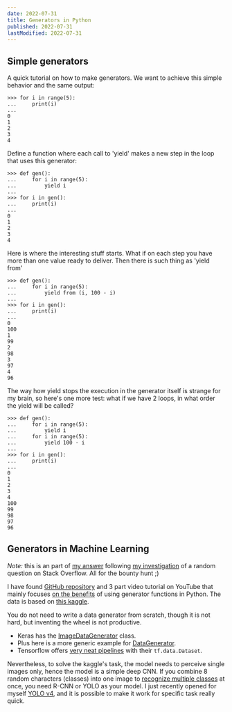 ```yaml
---
date: 2022-07-31
title: Generators in Python
published: 2022-07-31
lastModified: 2022-07-31
---
```


## Simple generators

A quick tutorial on how to make generators. We want to achieve this simple behavior and the same output:

```shell{outputLines: 4-8}
>>> for i in range(5):
...     print(i)
...
0
1
2
3
4
```

Define a function where each call to 'yield' makes a new step in the loop that uses this generator:

```shell{outputLines: 8-12}
>>> def gen():
...     for i in range(5):
...         yield i
...
>>> for i in gen():
...     print(i)
...
0
1
2
3
4
```

Here is where the interesting stuff starts. What if on each step you have more than one value ready to deliver. Then there is such thing as 'yield from'

```shell{outputLines: 8-17}
>>> def gen():
...     for i in range(5):
...         yield from (i, 100 - i)
...
>>> for i in gen():
...     print(i)
...
0
100
1
99
2
98
3
97
4
96
```

The way how yield stops the execution in the generator itself is strange for my brain, so here's one more test: what if we have 2 loops, in what order the yield will be called?

```shell{outputLines: 10-19}
>>> def gen():
...     for i in range(5):
...         yield i
...     for i in range(5):
...         yield 100 - i
...
>>> for i in gen():
...     print(i)
...
0
1
2
3
4
100
99
98
97
96
```


## Generators in Machine Learning

_Note:_ this is an part of [my answer](https://stackoverflow.com/questions/62090925/how-to-get-data-generator-more-efficient) following [my investigation](/blog/practice-skills-on-stackoverflow) of a random question on Stack Overflow. All for the bounty hunt ;)

I have found [GitHub repository][1] and 3 part video tutorial on YouTube that mainly focuses [on the benefits][2] of using generator functions in Python.
The data is based on [this kaggle][3].

You do not need to write a data generator from scratch, though it is not hard, but inventing the wheel is not productive. 

- Keras has the [ImageDataGenerator][4] class.
- Plus here is a more generic example for [DataGenerator][5].
- Tensorflow offers [very neat pipelines][6] with their `tf.data.Dataset`.

Nevertheless, to solve the kaggle's task, the model needs to perceive single images only, hence the model is a simple deep CNN. If you combine 8 random characters (classes) into one image to [recognize multiple classes][7] at once, you need R-CNN or YOLO as your model. I just recently opened for myself [YOLO v4][8], and it is possible to make it work for specific task really quick.


[1]: https://github.com/anujshah1003/custom_data_generator
[2]: http://www.jessicayung.com/using-generators-in-python-to-train-machine-learning-models/
[3]: https://www.kaggle.com/alxmamaev/flowers-recognition
[4]: https://keras.io/api/preprocessing/image/#imagedatagenerator-class
[5]: https://stanford.edu/~shervine/blog/keras-how-to-generate-data-on-the-fly
[6]: https://www.tensorflow.org/api_docs/python/tf/data/Dataset
[7]: https://machinelearningmastery.com/object-recognition-with-deep-learning/
[8]: https://github.com/AlexeyAB/darknet
